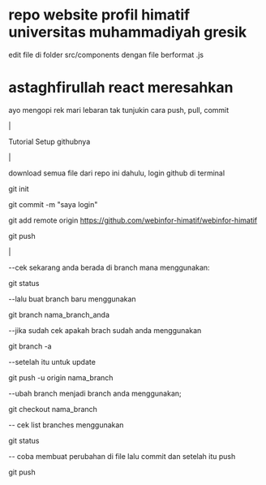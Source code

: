 # repo website profil himatif universitas muhammadiyah gresik

edit file di folder src/components dengan file berformat .js

# astaghfirullah react meresahkan

ayo mengopi rek mari lebaran tak tunjukin cara push, pull, commit

|

Tutorial Setup githubnya

|

download semua file dari repo ini dahulu,
login github di terminal

git init

git commit -m "saya login"

git add remote origin https://github.com/webinfor-himatif/webinfor-himatif

git push

|

--cek sekarang anda berada di branch mana menggunakan:

git status

--lalu buat branch baru menggunakan

git branch nama_branch_anda

--jika sudah cek apakah brach sudah anda menggunakan

git branch -a

--setelah itu untuk update 

git push -u origin nama_branch

--ubah branch menjadi branch anda menggunakan;

git checkout nama_branch

-- cek list branches menggunakan

git status

-- coba membuat perubahan di file lalu commit dan setelah itu push

git push
